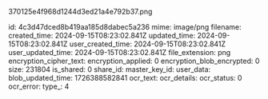 370125e4f968d1244d3ed21a4e792b37.png

id: 4c3d47dced8b419aa185d8dabec5a236
mime: image/png
filename: 
created_time: 2024-09-15T08:23:02.841Z
updated_time: 2024-09-15T08:23:02.841Z
user_created_time: 2024-09-15T08:23:02.841Z
user_updated_time: 2024-09-15T08:23:02.841Z
file_extension: png
encryption_cipher_text: 
encryption_applied: 0
encryption_blob_encrypted: 0
size: 231804
is_shared: 0
share_id: 
master_key_id: 
user_data: 
blob_updated_time: 1726388582841
ocr_text: 
ocr_details: 
ocr_status: 0
ocr_error: 
type_: 4